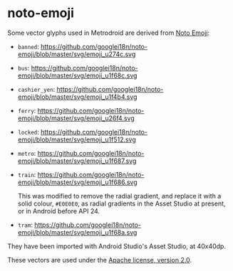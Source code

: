 # noto-emoji

Some vector glyphs used in Metrodroid are derived from [Noto Emoji][0]:

* `banned`: https://github.com/googlei18n/noto-emoji/blob/master/svg/emoji_u274c.svg

* `bus`: https://github.com/googlei18n/noto-emoji/blob/master/svg/emoji_u1f68c.svg

* `cashier_yen`: https://github.com/googlei18n/noto-emoji/blob/master/svg/emoji_u1f4b4.svg

* `ferry`: https://github.com/googlei18n/noto-emoji/blob/master/svg/emoji_u26f4.svg

* `locked`: https://github.com/googlei18n/noto-emoji/blob/master/svg/emoji_u1f512.svg

* `metro`: https://github.com/googlei18n/noto-emoji/blob/master/svg/emoji_u1f687.svg

* `train`: https://github.com/googlei18n/noto-emoji/blob/master/svg/emoji_u1f686.svg

  This was modified to remove the radial gradient, and replace it with a solid colour, `#E0E0E0`, as
  radial gradients in the Asset Studio at present, or in Android before API 24.

* `tram`: https://github.com/googlei18n/noto-emoji/blob/master/svg/emoji_u1f68a.svg

They have been imported with Android Studio's Asset Studio, at 40x40dp.

These vectors are used under the [Apache license, version 2.0][1].


[0]: https://github.com/googlei18n/noto-emoji
[1]: https://github.com/googlei18n/noto-emoji/blob/master/LICENSE
